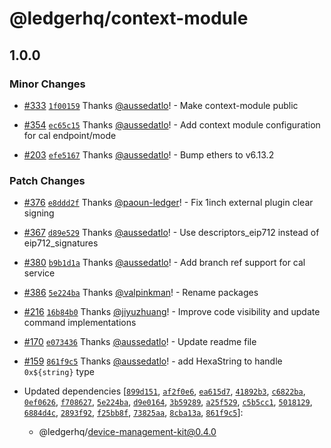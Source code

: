 # @ledgerhq/context-module

## 1.0.0

### Minor Changes

- [#333](https://github.com/LedgerHQ/device-sdk-ts/pull/333) [`1f00159`](https://github.com/LedgerHQ/device-sdk-ts/commit/1f0015938e74f6823728cdc8569fe8997c0a7a2c) Thanks [@aussedatlo](https://github.com/aussedatlo)! - Make context-module public

- [#354](https://github.com/LedgerHQ/device-sdk-ts/pull/354) [`ec65c15`](https://github.com/LedgerHQ/device-sdk-ts/commit/ec65c15f37fde4bd7982512d65ca2e174c2370ba) Thanks [@aussedatlo](https://github.com/aussedatlo)! - Add context module configuration for cal endpoint/mode

- [#203](https://github.com/LedgerHQ/device-sdk-ts/pull/203) [`efe5167`](https://github.com/LedgerHQ/device-sdk-ts/commit/efe51677c3adcd858c497c2ae48061c9cb2ec460) Thanks [@aussedatlo](https://github.com/aussedatlo)! - Bump ethers to v6.13.2

### Patch Changes

- [#376](https://github.com/LedgerHQ/device-sdk-ts/pull/376) [`e8ddd2f`](https://github.com/LedgerHQ/device-sdk-ts/commit/e8ddd2f59e993e8a1ecd3798ee4b5a9208bf3a06) Thanks [@paoun-ledger](https://github.com/paoun-ledger)! - Fix 1inch external plugin clear signing

- [#367](https://github.com/LedgerHQ/device-sdk-ts/pull/367) [`d89e529`](https://github.com/LedgerHQ/device-sdk-ts/commit/d89e529ea0e6948ffe182457cf37ce36fca08f10) Thanks [@aussedatlo](https://github.com/aussedatlo)! - Use descriptors_eip712 instead of eip712_signatures

- [#380](https://github.com/LedgerHQ/device-sdk-ts/pull/380) [`b9b1d1a`](https://github.com/LedgerHQ/device-sdk-ts/commit/b9b1d1a7a426426d62ca16162e195fc83823e922) Thanks [@aussedatlo](https://github.com/aussedatlo)! - Add branch ref support for cal service

- [#386](https://github.com/LedgerHQ/device-sdk-ts/pull/386) [`5e224ba`](https://github.com/LedgerHQ/device-sdk-ts/commit/5e224ba475f7fefa8df14d0aad325bc9f9636f57) Thanks [@valpinkman](https://github.com/valpinkman)! - Rename packages

- [#216](https://github.com/LedgerHQ/device-sdk-ts/pull/216) [`16b84b0`](https://github.com/LedgerHQ/device-sdk-ts/commit/16b84b04413ad9602f1dad6b8229d8d0afec185b) Thanks [@jiyuzhuang](https://github.com/jiyuzhuang)! - Improve code visibility and update command implementations

- [#170](https://github.com/LedgerHQ/device-sdk-ts/pull/170) [`e073436`](https://github.com/LedgerHQ/device-sdk-ts/commit/e0734365a2cedc79aa7786038d5f47880fba4319) Thanks [@aussedatlo](https://github.com/aussedatlo)! - Update readme file

- [#159](https://github.com/LedgerHQ/device-sdk-ts/pull/159) [`861f9c5`](https://github.com/LedgerHQ/device-sdk-ts/commit/861f9c56b7b10034df156e369400dfd614b545f1) Thanks [@aussedatlo](https://github.com/aussedatlo)! - add HexaString to handle `0x${string}` type

- Updated dependencies [[`899d151`](https://github.com/LedgerHQ/device-sdk-ts/commit/899d15152c2cf67b19cb6ca83dc1fbbd0e79ae27), [`af2f0e6`](https://github.com/LedgerHQ/device-sdk-ts/commit/af2f0e61f370fd4728ebec2daa60599997859f05), [`ea615d7`](https://github.com/LedgerHQ/device-sdk-ts/commit/ea615d7e75667cab30a3107bf9032edae48867fa), [`41892b3`](https://github.com/LedgerHQ/device-sdk-ts/commit/41892b3dbd27c71b091d4c8203286702a81f380b), [`c6822ba`](https://github.com/LedgerHQ/device-sdk-ts/commit/c6822ba275946200333a8e64f240bf52c62e649c), [`0ef0626`](https://github.com/LedgerHQ/device-sdk-ts/commit/0ef06260b4cf87c3cb41fe2819e8efd849b2f336), [`f708627`](https://github.com/LedgerHQ/device-sdk-ts/commit/f708627965617b40951016448b8f90d71c19a2f8), [`5e224ba`](https://github.com/LedgerHQ/device-sdk-ts/commit/5e224ba475f7fefa8df14d0aad325bc9f9636f57), [`d9e0164`](https://github.com/LedgerHQ/device-sdk-ts/commit/d9e0164d69bede69269d0989c24a8631b9a0875d), [`3b59289`](https://github.com/LedgerHQ/device-sdk-ts/commit/3b592899168ecedfa3698041b77e09764c1cf4d7), [`a25f529`](https://github.com/LedgerHQ/device-sdk-ts/commit/a25f529ed08206d38d00026a3589bbbaa21075bc), [`c5b5cc1`](https://github.com/LedgerHQ/device-sdk-ts/commit/c5b5cc11d0b0dfec4e1e76ecd98d4ad09a6c9d89), [`5018129`](https://github.com/LedgerHQ/device-sdk-ts/commit/501812904cbb7eb519651b4c8dbb613198e1e89c), [`6884d4c`](https://github.com/LedgerHQ/device-sdk-ts/commit/6884d4cce615f32b128c672bfefa74d249d5ca48), [`2893f92`](https://github.com/LedgerHQ/device-sdk-ts/commit/2893f92e023741ef33e72dd5bc40e18b42052ca8), [`f25bb8f`](https://github.com/LedgerHQ/device-sdk-ts/commit/f25bb8feec3e733d1ebb13b2d7c7ea08e61fae3e), [`73825aa`](https://github.com/LedgerHQ/device-sdk-ts/commit/73825aaa5869c9026bd1a5a1b142a74a9484662f), [`8cba13a`](https://github.com/LedgerHQ/device-sdk-ts/commit/8cba13a3fb720ecd15b2464c45be30fc9851bd0a), [`861f9c5`](https://github.com/LedgerHQ/device-sdk-ts/commit/861f9c56b7b10034df156e369400dfd614b545f1)]:
  - @ledgerhq/device-management-kit@0.4.0
